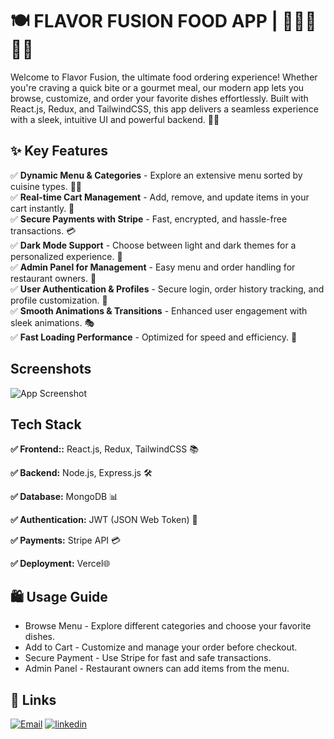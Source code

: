 
# 🍽️ FLAVOR FUSION FOOD APP | 🍕🍔🥗🍜🍣

Welcome to Flavor Fusion, the ultimate food ordering experience! Whether you're craving a quick bite or a gourmet meal, our modern app lets you browse, customize, and order your favorite dishes effortlessly. Built with React.js, Redux, and TailwindCSS, this app delivers a seamless experience with a sleek, intuitive UI and powerful backend. 🍲✨





## ✨ Key Features

 
✅ **Dynamic Menu & Categories** - Explore an extensive menu sorted by cuisine types. 🍣🍛  
✅ **Real-time Cart Management** - Add, remove, and update items in your cart instantly. 🛒  
✅ **Secure Payments with Stripe** - Fast, encrypted, and hassle-free transactions. 💳  
✅ **Dark Mode Support** - Choose between light and dark themes for a personalized experience. 🌙  
✅ **Admin Panel for Management** - Easy menu and order handling for restaurant owners. 🏪  
✅ **User Authentication & Profiles** - Secure login, order history tracking, and profile customization. 🔐  
✅ **Smooth Animations & Transitions** - Enhanced user engagement with sleek animations. 🎭  
✅ **Fast Loading Performance** - Optimized for speed and efficiency. 🚀  

## Screenshots

![App Screenshot]([[https://via.placeholder.com/468x300?text=App+Screenshot+Here](https://github.com/Kshitij-Halmare/Food-App/blob/main/Screenshot_16-3-2025_172317_food-app-1-p51c.onrender.com.jpeg)](https://github.com/Kshitij-Halmare/Food-App/blob/main/Screenshot_16-3-2025_172317_food-app-1-p51c.onrender.com.jpeg))


## Tech Stack

**✅ Frontend::**  React.js, Redux, TailwindCSS 📚

**✅ Backend:** Node.js, Express.js 🛠️

**✅  Database:** MongoDB 📊

**✅  Authentication:** JWT (JSON Web Token) 🔐

**✅ Payments:** Stripe API 💳

**✅  Deployment:** Vercel🌐

## 🛍️ Usage Guide

- Browse Menu - Explore different categories and choose your favorite dishes.
- Add to Cart - Customize and manage your order before checkout.
- Secure Payment - Use Stripe for fast and safe transactions.
-  Admin Panel - Restaurant owners can add items from the menu.

## 🔗 Links
[![Email](https://img.shields.io/badge/Email-000?style=for-the-badge&logo=ko-fi&logoColor=white)](kshitij.halmare1@gmail.com/)
[![linkedin](https://img.shields.io/badge/Live_Link-0A66C2?style=for-the-badge&logo=linkedin&logoColor=white)](https://food-app-1-p51c.onrender.com//)

